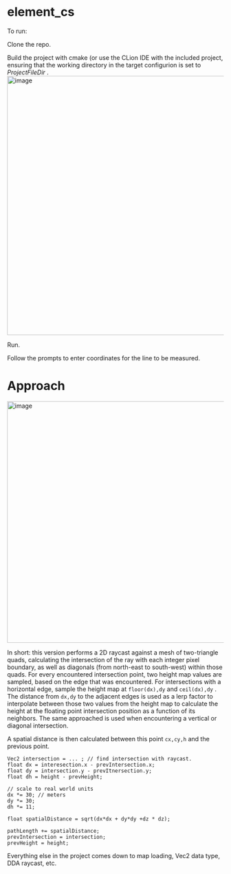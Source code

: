 # element_cs

To run: 

Clone the repo.

Build the project with cmake (or use the CLion IDE with the included project, ensuring that the working directory in the target configurion is set to $ProjectFileDir$ . 
<img width="603" alt="image" src="https://github.com/user-attachments/assets/67cfe5ac-dcd8-45a3-825c-8ff3f974d107" />

Run. 

Follow the prompts to enter coordinates for the line to be measured. 

# Approach

<img width="562" alt="image" src="https://github.com/user-attachments/assets/94919611-987d-42ce-9f0c-c144f3b5505e" />

In short: this version performs a 2D raycast against a mesh of two-triangle quads, calculating the intersection of the ray with each integer pixel boundary, as well as diagonals (from north-east to south-west) within
those quads. For every encountered intersection point, two height map values are sampled, based on the edge that was encountered. For intersections with a horizontal edge, sample the height map at `floor(dx),dy` and `ceil(dx),dy` . The distance from `dx,dy` to the adjacent edges is used as a lerp factor to interpolate between those two values from the height map to calculate the height at the floating point intersection position as a function of its neighbors. The same approached is used when encountering a vertical or diagonal intersection. 

A spatial distance is then calculated between this point `cx,cy,h` and the previous point. 
```
Vec2 intersection = ... ; // find intersection with raycast. 
float dx = interesection.x - prevIntersection.x;
float dy = intersection.y - prevItnersection.y;
float dh = height - prevHeight;

// scale to real world units
dx *= 30; // meters
dy *= 30; 
dh *= 11;

float spatialDistance = sqrt(dx*dx + dy*dy +dz * dz);

pathLength += spatialDistance;
prevIntersection = intersection; 
prevHeight = height;
```

Everything else in the project comes down to map loading, Vec2 data type, DDA raycast, etc. 


